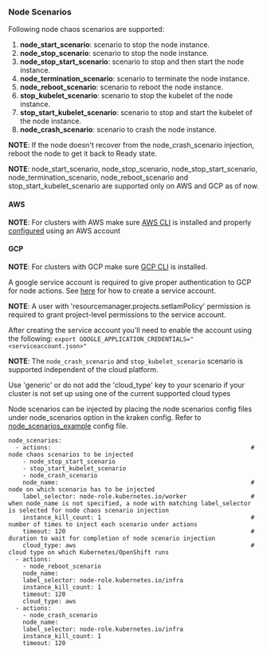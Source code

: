 ### Node Scenarios

Following node chaos scenarios are supported:

1. **node_start_scenario**: scenario to stop the node instance.
2. **node_stop_scenario**: scenario to stop the node instance.
3. **node_stop_start_scenario**: scenario to stop and then start the node instance.
4. **node_termination_scenario**: scenario to terminate the node instance.
5. **node_reboot_scenario**: scenario to reboot the node instance.
6. **stop_kubelet_scenario**: scenario to stop the kubelet of the node instance.
7. **stop_start_kubelet_scenario**: scenario to stop and start the kubelet of the node instance.
8. **node_crash_scenario**: scenario to crash the node instance.

**NOTE**: If the node doesn't recover from the node_crash_scenario injection, reboot the node to get it back to Ready state.

**NOTE**: node_start_scenario, node_stop_scenario, node_stop_start_scenario, node_termination_scenario, node_reboot_scenario and stop_start_kubelet_scenario are supported only on AWS and GCP as of now.

#### AWS 

**NOTE**: For clusters with AWS make sure [AWS CLI](https://docs.aws.amazon.com/cli/latest/userguide/install-cliv2.html) is installed and properly [configured](https://docs.aws.amazon.com/cli/latest/userguide/cli-configure-quickstart.html) using an AWS account

#### GCP
**NOTE**: For clusters with GCP make sure [GCP CLI](https://cloud.google.com/sdk/docs/install#linux) is installed.

A google service account is required to give proper authentication to GCP for node actions. See [here](https://cloud.google.com/docs/authentication/getting-started) for how to create a service account.
 
**NOTE**: A user with 'resourcemanager.projects.setIamPolicy' permission is required to grant project-level permissions to the service account.
 
After creating the service account you'll need to enable the account using the following: ```export GOOGLE_APPLICATION_CREDENTIALS="<serviceaccount.json>"```

**NOTE**: The `node_crash_scenario` and `stop_kubelet_scenario` scenario is supported independent of the cloud platform.

Use 'generic' or do not add the 'cloud_type' key to your scenario if your cluster is not set up using one of the current supported cloud types


Node scenarios can be injected by placing the node scenarios config files under node_scenarios option in the kraken config. Refer to [node_scenarios_example](https://github.com/openshift-scale/kraken/blob/master/scenarios/node_scenarios_example.yml) config file.

```
node_scenarios:
  - actions:                                                        # node chaos scenarios to be injected
    - node_stop_start_scenario
    - stop_start_kubelet_scenario
    - node_crash_scenario
    node_name:                                                      # node on which scenario has to be injected
    label_selector: node-role.kubernetes.io/worker                  # when node_name is not specified, a node with matching label_selector is selected for node chaos scenario injection
    instance_kill_count: 1                                          # number of times to inject each scenario under actions
    timeout: 120                                                    # duration to wait for completion of node scenario injection
    cloud_type: aws                                                 # cloud type on which Kubernetes/OpenShift runs
  - actions:
    - node_reboot_scenario
    node_name:
    label_selector: node-role.kubernetes.io/infra
    instance_kill_count: 1
    timeout: 120
    cloud_type: aws
  - actions:
    - node_crash_scenario
    node_name:
    label_selector: node-role.kubernetes.io/infra
    instance_kill_count: 1
    timeout: 120
```
